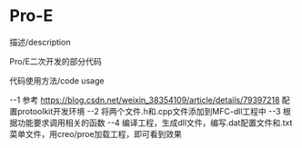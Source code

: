 # Pro-E
描述/description

Pro/E二次开发的部分代码


代码使用方法/code usage

--1 参考 https://blog.csdn.net/weixin_38354109/article/details/79397218 配置protoolkit开发环境
--2 将两个文件.h和.cpp文件添加到MFC-dll工程中
--3 根据功能要求调用相关的函数
--4 编译工程，生成dll文件，编写.dat配置文件和.txt菜单文件，用creo/proe加载工程，即可看到效果
